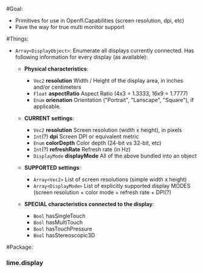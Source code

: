 #Goal:

* Primitives for use in Openfl.Capabilities (screen resolution, dpi, etc)
* Pave the way for true multi monitor support

#Things:

* `Array<DisplayObject>`: Enumerate all displays currently connected. Has following information for every display (as available):

  * **Physical characteristics**:
    * `Vec2` **resolution** Width / Height of the display area, in inches and/or centimeters
    * `Float` **aspectRatio** Aspect Ratio (4x3 = 1.3333, 16x9 = 1.7777)
    * `Enum` **orienation** Orientation ("Portrait", "Lanscape", "Square"), if applicable.
    
  * **CURRENT settings**:
    * `Vec2` **resolution** Screen resolution (width x height), in pixels
    * `Int`(?) **dpi** Screen DPI or equivalent metric
    * `Enum` **colorDepth** Color depth (24-bit vs 32-bit, etc)
    * `Int`(?) **refreshRate** Refresh rate (in Hz)
    * `DisplayMode` **displayMode** All of the above bundled into an object
    
  * **SUPPORTED settings**:
    * `Array<Vec2>` List of screen resolutions (simple width x height)
    * `Array<DisplayMode>` List of explicitly supported display MODES (screen resolution + color mode + refresh rate + DPI(?)
     
  * **SPECIAL characteristics connected to the display**:
    * `Bool` hasSingleTouch
    * `Bool` hasMultiTouch
    * `Bool` hasTouchPressure
    * `Bool` hasStereoscopic3D

#Package:

### lime.display


